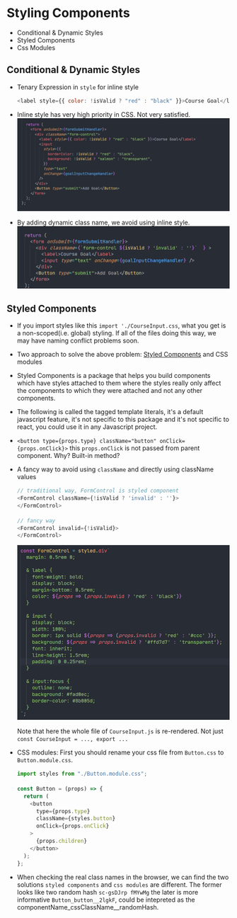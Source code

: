 # Styling Components

- Conditional & Dynamic Styles
- Styled Components
- Css Modules

## Conditional & Dynamic Styles

- Tenary Expression in `style` for inline style

  ```js
  <label style={{ color: !isValid ? "red" : "black" }}>Course Goal</label>
  ```

- Inline style has very high priority in CSS. Not very satisfied.
  ![inline_style](./material/inline_style.png)
- By adding dynamic class name, we avoid using inline style.
  ![add_dynamic_classname](./material/add_dynamic_classname.png)

## Styled Components

- If you import styles like this `import './CourseInput.css`, what you get is a non-scoped(i.e. global) styling. If all of the files doing this way, we may have naming conflict problems soon.
- Two approach to solve the above problem: [Styled Components](https://styled-components.com/) and CSS modules
- Styled Components is a package that helps you build components which have styles attached to them where the styles really only affect the components to which they were attached and not any other components.
- The following is called the tagged template literals, it's a default javascript feature, it's not specific to this package and it's not specific to react, you could use it in any Javascript project.
- `<button type={props.type} className="button" onClick={props.onClick}>` this `props.onClick` is not passed from parent component. Why? Built-in method?
- A fancy way to avoid using `className` and directly using className values

  ```js
  // traditional way, FormControl is styled component
  <FormControl className={!isValid ? 'invalid' : ''}>
  </FormControl>

  // fancy way
  <FormControl invalid={!isValid}>
  </FormControl>
  ```

  ![tagged_template_literal](./material/tagged_template_literal.png)

  Note that here the whole file of `CourseInput.js` is re-rendered. Not just `const CourseInput = ..., export ...`

- CSS modules: First you should rename your css file from `Button.css` to `Button.module.css`.

  ```js
  import styles from "./Button.module.css";

  const Button = (props) => {
    return (
      <button
        type={props.type}
        className={styles.button}
        onClick={props.onClick}
      >
        {props.children}
      </button>
    );
  };
  ```

- When checking the real class names in the browser, we can find the two solutions `styled components` and `css modules` are different. The former looks like two random hash `sc-gsDJrp fMYwMg` the later is more informative `Button_button__2lgkF`, could be intepreted as the componentName_cssClassName\_\_randomHash.
